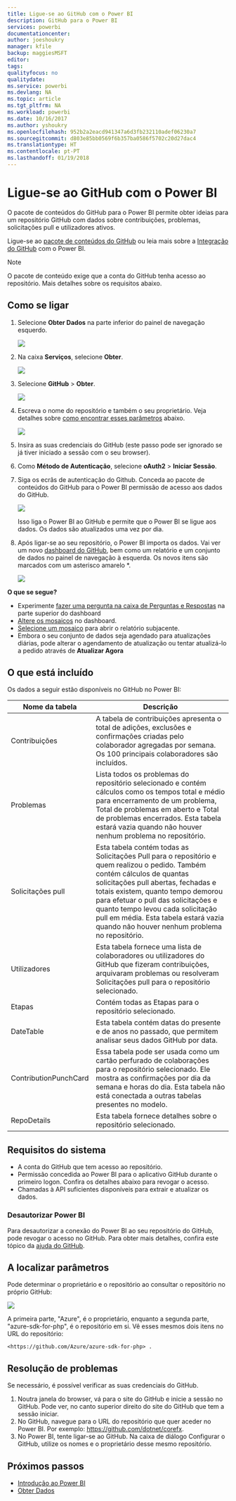 ```yaml
---
title: Ligue-se ao GitHub com o Power BI
description: GitHub para o Power BI
services: powerbi
documentationcenter: 
author: joeshoukry
manager: kfile
backup: maggiesMSFT
editor: 
tags: 
qualityfocus: no
qualitydate: 
ms.service: powerbi
ms.devlang: NA
ms.topic: article
ms.tgt_pltfrm: NA
ms.workload: powerbi
ms.date: 10/16/2017
ms.author: yshoukry
ms.openlocfilehash: 952b2a2eacd941347a6d3fb232110adef06230a7
ms.sourcegitcommit: d803e85bb0569f6b357ba0586f5702c20d27dac4
ms.translationtype: HT
ms.contentlocale: pt-PT
ms.lasthandoff: 01/19/2018
---
```

# <a name="connect-to-github-with-power-bi"></a>Ligue-se ao GitHub com o Power BI
O pacote de conteúdos do GitHub para o Power BI permite obter ideias para um repositório GitHub com dados sobre contribuições, problemas, solicitações pull e utilizadores ativos.

Ligue-se ao [pacote de conteúdos do GitHub](https://app.powerbi.com/getdata/services/github) ou leia mais sobre a [Integração do GitHub](https://powerbi.microsoft.com/integrations/github) com o Power BI.

>[!NOTE]
>O pacote de conteúdo exige que a conta do GitHub tenha acesso ao repositório. Mais detalhes sobre os requisitos abaixo.

## <a name="how-to-connect"></a>Como se ligar
1. Selecione **Obter Dados** na parte inferior do painel de navegação esquerdo.
   
   ![](media/service-connect-to-github/pbi_getdata.png) 
2. Na caixa **Serviços**, selecione **Obter**.
   
   ![](media/service-connect-to-github/pbi_get_services.png) 
3. Selecione **GitHub** \> **Obter**.
   
   ![](media/service-connect-to-github/github.png)
4. Escreva o nome do repositório e também o seu proprietário. Veja detalhes sobre [como encontrar esses parâmetros](#FindingParams) abaixo.
   
   ![](media/service-connect-to-github/pbi_github1.png)
5. Insira as suas credenciais do GitHub (este passo pode ser ignorado se já tiver iniciado a sessão com o seu browser). 
6. Como **Método de Autenticação**, selecione **oAuth2** \> **Iniciar Sessão**. 
7. Siga os ecrãs de autenticação do Github. Conceda ao pacote de conteúdos do GitHub para o Power BI permissão de acesso aos dados do GitHub.
   
   ![](media/service-connect-to-github/github_authorize.png)
   
   Isso liga o Power BI ao GitHub e permite que o Power BI se ligue aos dados.  Os dados são atualizados uma vez por dia.
8. Após ligar-se ao seu repositório, o Power BI importa os dados. Vai ver um novo [dashboard do GitHub](https://powerbi.microsoft.com/integrations/github), bem como um relatório e um conjunto de dados no painel de navegação à esquerda. Os novos itens são marcados com um asterisco amarelo \*.
   
   ![](media/service-connect-to-github/pbi_githubdash.png)

**O que se segue?**

* Experimente [fazer uma pergunta na caixa de Perguntas e Respostas](power-bi-q-and-a.md) na parte superior do dashboard
* [Altere os mosaicos](service-dashboard-edit-tile.md) no dashboard.
* [Selecione um mosaico](service-dashboard-tiles.md) para abrir o relatório subjacente.
* Embora o seu conjunto de dados seja agendado para atualizações diárias, pode alterar o agendamento de atualização ou tentar atualizá-lo a pedido através de **Atualizar Agora**

## <a name="whats-included"></a>O que está incluído
Os dados a seguir estão disponíveis no GitHub no Power BI:     

| Nome da tabela | Descrição |
| --- | --- |
| Contribuições |A tabela de contribuições apresenta o total de adições, exclusões e confirmações criadas pelo colaborador agregadas por semana. Os 100 principais colaboradores são incluídos. |
| Problemas |Lista todos os problemas do repositório selecionado e contém cálculos como os tempos total e médio para encerramento de um problema, Total de problemas em aberto e Total de problemas encerrados. Esta tabela estará vazia quando não houver nenhum problema no repositório. |
| Solicitações pull |Esta tabela contém todas as Solicitações Pull para o repositório e quem realizou o pedido. Também contém cálculos de quantas solicitações pull abertas, fechadas e totais existem, quanto tempo demorou para efetuar o pull das solicitações e quanto tempo levou cada solicitação pull em média. Esta tabela estará vazia quando não houver nenhum problema no repositório. |
| Utilizadores |Esta tabela fornece uma lista de colaboradores ou utilizadores do GitHub que fizeram contribuições, arquivaram problemas ou resolveram Solicitações pull para o repositório selecionado. |
| Etapas |Contém todas as Etapas para o repositório selecionado. |
| DateTable |Esta tabela contém datas do presente e de anos no passado, que permitem analisar seus dados GitHub por data. |
| ContributionPunchCard |Essa tabela pode ser usada como um cartão perfurado de colaborações para o repositório selecionado. Ele mostra as confirmações por dia da semana e horas do dia. Esta tabela não está conectada a outras tabelas presentes no modelo. |
| RepoDetails |Esta tabela fornece detalhes sobre o repositório selecionado. |

## <a name="system-requirements"></a>Requisitos do sistema
* A conta do GitHub que tem acesso ao repositório.  
* Permissão concedida ao Power BI para o aplicativo GitHub durante o primeiro logon. Confira os detalhes abaixo para revogar o acesso.  
* Chamadas à API suficientes disponíveis para extrair e atualizar os dados.  

### <a name="de-authorize-power-bi"></a>Desautorizar Power BI
Para desautorizar a conexão do Power BI ao seu repositório do GitHub, pode revogar o acesso no GitHub. Para obter mais detalhes, confira este tópico da [ajuda do GitHub](https://help.github.com/articles/keeping-your-ssh-keys-and-application-access-tokens-safe/#reviewing-your-authorized-applications-oauth).

<a name="FindingParams"></a>

## <a name="finding-parameters"></a>A localizar parâmetros
Pode determinar o proprietário e o repositório ao consultar o repositório no próprio GitHub:

![](media/service-connect-to-github/github_ownerrepo.png)

A primeira parte, "Azure", é o proprietário, enquanto a segunda parte, "azure-sdk-for-php", é o repositório em si.  Vê esses mesmos dois itens no URL do repositório:

    <https://github.com/Azure/azure-sdk-for-php> .

## <a name="troubleshooting"></a>Resolução de problemas
Se necessário, é possível verificar as suas credenciais do GitHub.  

1. Noutra janela do browser, vá para o site do GitHub e inicie a sessão no GitHub. Pode ver, no canto superior direito do site do GitHub que tem a sessão iniciar.    
2. No GitHub, navegue para o URL do repositório que quer aceder no Power BI. Por exemplo: https://github.com/dotnet/corefx.  
3. No Power BI, tente ligar-se ao GitHub. Na caixa de diálogo Configurar o GitHub, utilize os nomes e o proprietário desse mesmo repositório.  

## <a name="next-steps"></a>Próximos passos
* [Introdução ao Power BI](service-get-started.md)
* [Obter Dados](service-get-data.md)

